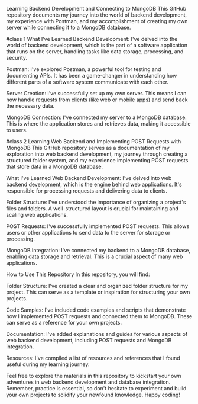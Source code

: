 Learning Backend Development and Connecting to MongoDB
This GitHub repository documents my journey into the world of backend development, my experience with Postman, and my accomplishment of creating my own server while connecting it to a MongoDB database.

#class 1
  What I've Learned
  Backend Development: I've delved into the world of backend development, which is the part of a software application that runs on the server, handling tasks like data storage, processing, and security.
  
  Postman: I've explored Postman, a powerful tool for testing and documenting APIs. It has been a game-changer in understanding how different parts of a software system communicate with each other.
  
  Server Creation: I've successfully set up my own server. This means I can now handle requests from clients (like web or mobile apps) and send back the necessary data.
  
  MongoDB Connection: I've connected my server to a MongoDB database. This is where the application stores and retrieves data, making it accessible to users.

#class 2
Learning Web Backend and Implementing POST Requests with MongoDB
This GitHub repository serves as a documentation of my exploration into web backend development, my journey through creating a structured folder system, and my experience implementing POST requests that store data in a MongoDB database.

What I've Learned
Web Backend Development: I've delved into web backend development, which is the engine behind web applications. It's responsible for processing requests and delivering data to clients.

Folder Structure: I've understood the importance of organizing a project's files and folders. A well-structured layout is crucial for maintaining and scaling web applications.

POST Requests: I've successfully implemented POST requests. This allows users or other applications to send data to the server for storage or processing.

MongoDB Integration: I've connected my backend to a MongoDB database, enabling data storage and retrieval. This is a crucial aspect of many web applications.

How to Use This Repository
In this repository, you will find:

Folder Structure: I've created a clear and organized folder structure for my project. This can serve as a template or inspiration for structuring your own projects.

Code Samples: I've included code examples and scripts that demonstrate how I implemented POST requests and connected them to MongoDB. These can serve as a reference for your own projects.

Documentation: I've added explanations and guides for various aspects of web backend development, including POST requests and MongoDB integration.

Resources: I've compiled a list of resources and references that I found useful during my learning journey.

Feel free to explore the materials in this repository to kickstart your own adventures in web backend development and database integration. Remember, practice is essential, so don't hesitate to experiment and build your own projects to solidify your newfound knowledge. Happy coding!
